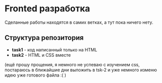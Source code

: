 # Fronted разработка

Сделанные работы находятся в самих ветках, а тут пока ничего нету.

## Структура репозитория

- **task1** - код написанный только на HTML
- **task2** - HTML и CSS вместе

(ещё прошу прощения, я немного не успеваю с изучением css, постараюсь в ближайшие дни выложить в tsk-2 и уже немного изменю идею уже готового файла :( )

